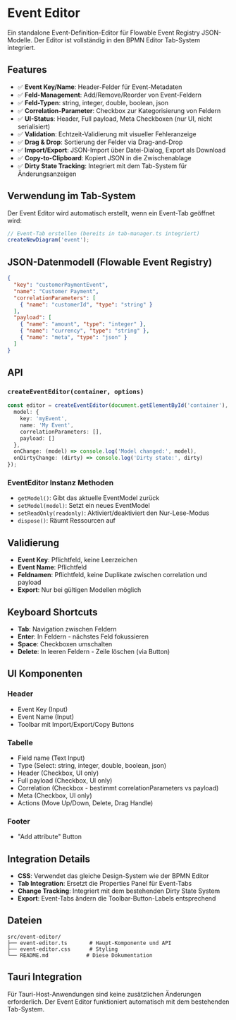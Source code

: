 # Event Editor

Ein standalone Event-Definition-Editor für Flowable Event Registry JSON-Modelle. Der Editor ist vollständig in den BPMN Editor Tab-System integriert.

## Features

- ✅ **Event Key/Name**: Header-Felder für Event-Metadaten
- ✅ **Feld-Management**: Add/Remove/Reorder von Event-Feldern
- ✅ **Feld-Typen**: string, integer, double, boolean, json
- ✅ **Correlation-Parameter**: Checkbox zur Kategorisierung von Feldern
- ✅ **UI-Status**: Header, Full payload, Meta Checkboxen (nur UI, nicht serialisiert)
- ✅ **Validation**: Echtzeit-Validierung mit visueller Fehleranzeige
- ✅ **Drag & Drop**: Sortierung der Felder via Drag-and-Drop
- ✅ **Import/Export**: JSON-Import über Datei-Dialog, Export als Download
- ✅ **Copy-to-Clipboard**: Kopiert JSON in die Zwischenablage
- ✅ **Dirty State Tracking**: Integriert mit dem Tab-System für Änderungsanzeigen

## Verwendung im Tab-System

Der Event Editor wird automatisch erstellt, wenn ein Event-Tab geöffnet wird:

```typescript
// Event-Tab erstellen (bereits in tab-manager.ts integriert)
createNewDiagram('event');
```

## JSON-Datenmodell (Flowable Event Registry)

```json
{
  "key": "customerPaymentEvent",
  "name": "Customer Payment",
  "correlationParameters": [
    { "name": "customerId", "type": "string" }
  ],
  "payload": [
    { "name": "amount", "type": "integer" },
    { "name": "currency", "type": "string" },
    { "name": "meta", "type": "json" }
  ]
}
```

## API

### `createEventEditor(container, options)`

```typescript
const editor = createEventEditor(document.getElementById('container'), {
  model: {
    key: 'myEvent',
    name: 'My Event',
    correlationParameters: [],
    payload: []
  },
  onChange: (model) => console.log('Model changed:', model),
  onDirtyChange: (dirty) => console.log('Dirty state:', dirty)
});
```

### EventEditor Instanz Methoden

- `getModel()`: Gibt das aktuelle EventModel zurück
- `setModel(model)`: Setzt ein neues EventModel
- `setReadOnly(readonly)`: Aktiviert/deaktiviert den Nur-Lese-Modus
- `dispose()`: Räumt Ressourcen auf

## Validierung

- **Event Key**: Pflichtfeld, keine Leerzeichen
- **Event Name**: Pflichtfeld
- **Feldnamen**: Pflichtfeld, keine Duplikate zwischen correlation und payload
- **Export**: Nur bei gültigen Modellen möglich

## Keyboard Shortcuts

- **Tab**: Navigation zwischen Feldern
- **Enter**: In Feldern - nächstes Feld fokussieren
- **Space**: Checkboxen umschalten
- **Delete**: In leeren Feldern - Zeile löschen (via Button)

## UI Komponenten

### Header
- Event Key (Input)
- Event Name (Input)
- Toolbar mit Import/Export/Copy Buttons

### Tabelle
- Field name (Text Input)
- Type (Select: string, integer, double, boolean, json)
- Header (Checkbox, UI only)
- Full payload (Checkbox, UI only)
- Correlation (Checkbox - bestimmt correlationParameters vs payload)
- Meta (Checkbox, UI only)
- Actions (Move Up/Down, Delete, Drag Handle)

### Footer
- "Add attribute" Button

## Integration Details

- **CSS**: Verwendet das gleiche Design-System wie der BPMN Editor
- **Tab Integration**: Ersetzt die Properties Panel für Event-Tabs
- **Change Tracking**: Integriert mit dem bestehenden Dirty State System
- **Export**: Event-Tabs ändern die Toolbar-Button-Labels entsprechend

## Dateien

```
src/event-editor/
├── event-editor.ts       # Haupt-Komponente und API
├── event-editor.css      # Styling
└── README.md            # Diese Dokumentation
```

## Tauri Integration

Für Tauri-Host-Anwendungen sind keine zusätzlichen Änderungen erforderlich. Der Event Editor funktioniert automatisch mit dem bestehenden Tab-System.